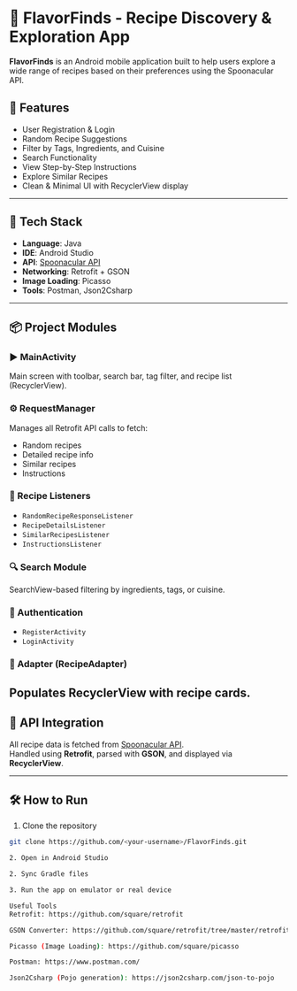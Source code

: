 # 🍲 FlavorFinds - Recipe Discovery & Exploration App

**FlavorFinds** is an Android mobile application built to help users explore a wide range of recipes based on their preferences using the Spoonacular API.

## 🚀 Features
- User Registration & Login
- Random Recipe Suggestions
- Filter by Tags, Ingredients, and Cuisine
- Search Functionality
- View Step-by-Step Instructions
- Explore Similar Recipes
- Clean & Minimal UI with RecyclerView display


---

## 🔧 Tech Stack

- **Language**: Java  
- **IDE**: Android Studio  
- **API**: [Spoonacular API](https://spoonacular.com/food-api)  
- **Networking**: Retrofit + GSON  
- **Image Loading**: Picasso  
- **Tools**: Postman, Json2Csharp  

---

## 📦 Project Modules

### ▶️ MainActivity
Main screen with toolbar, search bar, tag filter, and recipe list (RecyclerView).

### ⚙️ RequestManager
Manages all Retrofit API calls to fetch:
- Random recipes
- Detailed recipe info
- Similar recipes
- Instructions

### 🔁 Recipe Listeners
- `RandomRecipeResponseListener`
- `RecipeDetailsListener`
- `SimilarRecipesListener`
- `InstructionsListener`

### 🔍 Search Module
SearchView-based filtering by ingredients, tags, or cuisine.

### 👤 Authentication
- `RegisterActivity`
- `LoginActivity`

### 🧱 Adapter (RecipeAdapter)
Populates RecyclerView with recipe cards.
---


## 🔗 API Integration

All recipe data is fetched from [Spoonacular API](https://spoonacular.com/food-api).  
Handled using **Retrofit**, parsed with **GSON**, and displayed via **RecyclerView**.

---

## 🛠 How to Run

1. Clone the repository
```bash
git clone https://github.com/<your-username>/FlavorFinds.git

2. Open in Android Studio

2. Sync Gradle files

3. Run the app on emulator or real device

Useful Tools
Retrofit: https://github.com/square/retrofit

GSON Converter: https://github.com/square/retrofit/tree/master/retrofit-converters/gson

Picasso (Image Loading): https://github.com/square/picasso

Postman: https://www.postman.com/

Json2Csharp (Pojo generation): https://json2csharp.com/json-to-pojo





